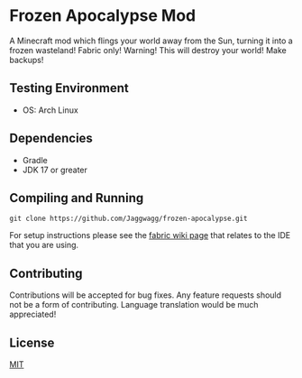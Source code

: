 # Frozen Apocalypse Mod

A Minecraft mod which flings your world away from the Sun, turning it into a frozen wasteland! Fabric only!
Warning! This will destroy your world! Make backups!

## Testing Environment
* OS: Arch Linux

## Dependencies
* Gradle
* JDK 17 or greater

## Compiling and Running

```shell
git clone https://github.com/Jaggwagg/frozen-apocalypse.git
```

For setup instructions please see the [fabric wiki page](https://fabricmc.net/wiki/tutorial:setup) that relates to the IDE that you are using.

## Contributing
Contributions will be accepted for bug fixes. Any feature requests should not be a form of contributing.
Language translation would be much appreciated!

## License
[MIT](https://choosealicense.com/licenses/mit/)
